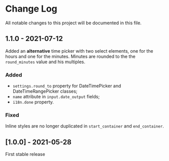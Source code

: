 # Change Log
All notable changes to this project will be documented in this file.

## 1.1.0 - 2021-07-12
Added an **alternative** time picker with two select elements, one for the hours and one for the minutes. Minutes are rounded to the the `round_minutes` value and his multiples.

### Added
- `settings.round_to` property for DateTimePicker and DateTimeRangePicker classes;
- `name` attribute in `input.date_output` fields;
- `i18n.done` property.

### Fixed
Inline styles are no longer duplicated in `start_container` and `end_container`.

## [1.0.0] - 2021-05-28
First stable release
